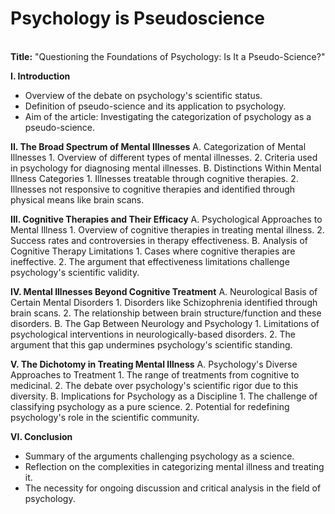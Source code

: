 # Psychology is Pseudoscience

\
**Title:** "Questioning the Foundations of Psychology: Is It a Pseudo-Science?"

**I. Introduction**

* Overview of the debate on psychology's scientific status.
* Definition of pseudo-science and its application to psychology.
* Aim of the article: Investigating the categorization of psychology as a pseudo-science.

**II. The Broad Spectrum of Mental Illnesses** A. Categorization of Mental Illnesses 1. Overview of different types of mental illnesses. 2. Criteria used in psychology for diagnosing mental illnesses. B. Distinctions Within Mental Illness Categories 1. Illnesses treatable through cognitive therapies. 2. Illnesses not responsive to cognitive therapies and identified through physical means like brain scans.

**III. Cognitive Therapies and Their Efficacy** A. Psychological Approaches to Mental Illness 1. Overview of cognitive therapies in treating mental illness. 2. Success rates and controversies in therapy effectiveness. B. Analysis of Cognitive Therapy Limitations 1. Cases where cognitive therapies are ineffective. 2. The argument that effectiveness limitations challenge psychology's scientific validity.

**IV. Mental Illnesses Beyond Cognitive Treatment** A. Neurological Basis of Certain Mental Disorders 1. Disorders like Schizophrenia identified through brain scans. 2. The relationship between brain structure/function and these disorders. B. The Gap Between Neurology and Psychology 1. Limitations of psychological interventions in neurologically-based disorders. 2. The argument that this gap undermines psychology's scientific standing.

**V. The Dichotomy in Treating Mental Illness** A. Psychology's Diverse Approaches to Treatment 1. The range of treatments from cognitive to medicinal. 2. The debate over psychology's scientific rigor due to this diversity. B. Implications for Psychology as a Discipline 1. The challenge of classifying psychology as a pure science. 2. Potential for redefining psychology's role in the scientific community.

**VI. Conclusion**

* Summary of the arguments challenging psychology as a science.
* Reflection on the complexities in categorizing mental illness and treating it.
* The necessity for ongoing discussion and critical analysis in the field of psychology.
